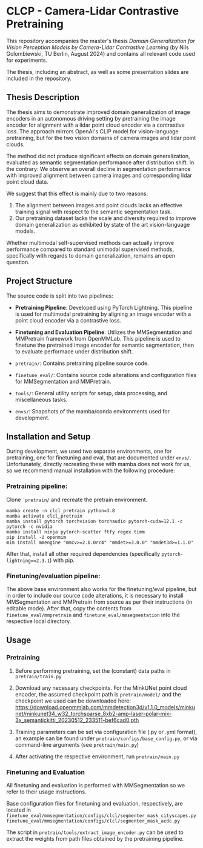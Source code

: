 
# CLCP - Camera-Lidar Contrastive Pretraining

This repository accompanies the master's thesis *Domain Generalization for Vision Perception Models by Camera-Lidar Contrastive Learning* (by Nils Golombiewski, TU Berlin, August 2024) and contains all relevant code used for experiments.

The thesis, including an abstract, as well as some presentation slides are included in the repository.

## Thesis Description

The thesis aims to demonstrate improved domain generalization of image encoders in an autonomous driving setting by pretraining the image encoder for alignment with a lidar point cloud encoder via a contrastive loss. The approach mirrors OpenAI's CLIP model for vision-language pretraining, but for the two vision domains of camera images and lidar point clouds.

The method did not produce significant effects on domain generalization, evaluated as semantic segmentation performance after distribution shift. In the contrary: We observe an overall decline in segmentation performance with improved alignment between camera images and corresponding lidar point cloud data.

We suggest that this effect is mainly due to two reasons:
1. The alignment between images and point clouds lacks an effective training signal with respect to the semantic segmentation task.
2. Our pretraining dataset lacks the scale and diversity required to improve domain generalization as exhibited by state of the art vision-language models.

Whether multimodal self-supervised methods can actually improve performance compared to standard unimodal supervised methods, specifically with regards to domain generalization, remains an open question.

## Project Structure

The source code is split into two pipelines:
- **Pretraining Pipeline**: Developed using PyTorch Lightning. This pipeline is used for multimodal pretraining by aligning an image encoder with a point cloud encoder via a contrastive loss. 
- **Finetuning and Evaluation Pipeline**: Utilizes the MMSegmentation and MMPretrain framework from OpenMMLab. This pipeline is used to finetune the pretrained image encoder for semantic segmentation, then to evaluate performace under distribution shift.

- `pretrain/`: Contains pretraining pipeline source code.
- `finetune_eval/`: Contains source code alterations and configuration files for MMSegmentation and MMPretrain.
- `tools/`: General utility scripts for setup, data processing, and miscellaneous tasks.
- `envs/`: Snapshots of the mamba/conda environments used for development.

## Installation and Setup

During development, we used two separate environments, one for pretraining, one for finetuning and eval, that are documented under `envs/`. Unfortunately, directly recreating these with mamba does not work for us, so we recommend manual installation with the following procedure:

### Pretraining pipeline:

Clone `´pretrain/` and recreate the pretrain environment.
```
mamba create -n clcl_pretrain python=3.8
mamba activate clcl_pretrain
mamba install pytorch torchvision torchaudio pytorch-cuda=12.1 -c pytorch -c nvidia
mamba install ninja pytorch-scatter ftfy regex timm
pip install -U openmim
mim install mmengine "mmcv>=2.0.0rc4" "mmdet>=3.0.0" "mmdet3d>=1.1.0"
```
After that, install all other required dependencies (specifically `pytorch-lightning==2.3.1`) with pip.

### Finetuning/evaluation pipeline:

The above base environment also works for the finetuning/eval pipeline, but in order to include our source code alterations, it is necessary to install MMSegmentation and MMPretrain from source as per their instructions (in editable mode). After that, copy the contents from `finetune_eval/mmpretrain` and `finetune_eval/mmsegmentation` into the respective local directory. 

## Usage

### Pretraining

1. Before performing pretraining, set the (constant) data paths in `pretrain/train.py`

2. Download any necessary checkpoints. For the MinkUNet point cloud encoder, the assumed checkpoint path is `pretrain/model/` and the checkpoint we used can be downloaded here:
https://download.openmmlab.com/mmdetection3d/v1.1.0_models/minkunet/minkunet34_w32_torchsparse_8xb2-amp-laser-polar-mix-3x_semantickitti_20230512_233511-bef6cad0.pth


3. Training parameters can be set via configuration file (.py or .yml format), an example can be found under `pretrain/configs/base_config.py`, or via command-line arguments (see `pretrain/main.py`)

4. After activating the respective environment, run
`pretrain/main.py` 

### Finetuning and Evaluation

All finetuning and evaluation is performed with MMSegmentation so we refer to their usage instructions.

Base configuration files for finetuning and evaluation, respectively, are located in
`finetune_eval/mmsegmentation/configs/clcl/segmenter_mask_cityscapes.py`
`finetune_eval/mmsegmentation/configs/clcl/segmenter_mask_acdc.py`

The script in
`pretrain/tools/extract_image_encoder.py`
can be used to extract the weights from path files obtained by the pretraining pipeline.
